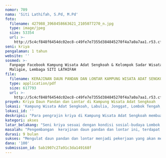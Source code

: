 ```yaml
---
nomor: 709
nama: 'Siti Lathifah, S.Pd, M.Pd'
foto:
  filename: 427988_3968458663621_2105077270_n.jpg
  type: image/jpeg
  size: 53354
  url: >-
    http://5c4cf848f6454dc02ec8-c49fe7e7355d384845270f4a7a0a7aa1.r53.cf2.rackcdn.com/b745fade-2cda-40a6-97f2-bf9e664633a7/427988_3968458663621_2105077270_n.jpg
seni: kriya
pengalaman: 1 tahun
website: ''
sosmed: >-
  Fanpage Facebook Kampung Wisata Adat Sengkoah & Kelompok Sadar Wisata Lombok
  Maligie, Lembaga SITI LATHIFAH
file:
  filename: KERAJINAN DAUN PANDAN DAN LONTAR KAMPUNG WISATA ADAT SENGKOAH.pdf
  type: application/pdf
  size: 617793
  url: >-
    http://5c4cf848f6454dc02ec8-c49fe7e7355d384845270f4a7a0a7aa1.r53.cf2.rackcdn.com/5425f318-7a20-45b2-91e7-362201daa4b2/KERAJINAN%20DAUN%20PANDAN%20DAN%20LONTAR%20KAMPUNG%20WISATA%20ADAT%20SENGKOAH.pdf
proyek: Kriya Daun Pandan dan Lontar di Kampung Wisata Adat Sengkoah
lokasi: 'Kampung Wisata Adat Sengkoah, Labulia, Jonggat, Lombok Tengah, NTB'
lokasi_id: ''
deskripsi: "Para pengrajin kriya di Kampung Wisata Adat Sengkoah membuat berbagai jenis barang dengan masing-masing fungsi yang berbeda pula. Bahan baku yang banyak dipergunakan adalah daun pandan dan daun Lontar sejenis palma yang banyak tumbuh di Lombok. Hasil lain dari pohon Lontar adalah  (Air Tuak).\r\n1.\tTembolak (tudung saji)\r\nTudung saji dibuat dari anyaman daun lontar, yang berfungsi untuk menutup jenis-jenis makanan yang akan disajikan dalam upacara adat seperti upacara pernikahan, khataman dan khitanan.\r\n2. Untuk  membuat anyaman tikar\r\nSetelah melalui beberapa proses tertentu dan yang digunakan adalah daun pandan tertentu ternyata serat daun pandan dan daun lontar dapat dimanfaatkan untuk membuat anyaman. Salah satu anyaman yang dapat anda buat dari serat daun pandan adalah anyaman tikar.\r\n3.\tmembuat sandal\r\n4. membuat tempat tisu\r\n5.\tmembuat dompet\r\n6. membuat tas hp/laptop\r\nTidak hanya digunakan untuk membuat dompet biasanya serat daun pandan ini juga sering digunakan untuk membuat tas kecil yang biasa digunakan untuk bermain. Membuat tas dengan daun pandan ini ternyata dapat digunakan untuk bisnis.Manfaat bisnis sendiri untuk keuangan dimansa depan sangatlah penting, apalagi manfaat bisnis seniri ini juga dapat menjadi manfaat pembangunan ekonomi. Dengan meningkatnya pembangunan ekonomi tentu kebutuhan di masyarakat akan lebih mudah dan tercukupi."
kategori: akses
latar_belakang: "Seni kriya sesuai dengan kondisi sosial-budaya Lombok dan dapat mendorong penigkatan ekonomi kerakyatan. Industri ini dapat dikembangkan secara padat karya yang dapat memberikan pekerjaan kepada perempuan Kampung Wisata Adat Sengkoah (KWAS). Saya adalah salah satu dosen di kampus Politeknik Pariwisata Negeri Lombok yang  merupakan salah satu kampus pariwisata negeri yang langsung berada di bawah Kementrian Pariwisata Republik Indonesia. Pada bulan April 2017 saya mendirikan sekaligus menjadi ketua di KWAS dan Kelompok Sadar Wisata Lombok Maligie yang mengangkat wisata Adat dan Budaya. KWAS merupakan salah satu Desa Wisata yang terdata di Jejaring Desa WIsata (JADESTA) Kementrina Pariwisata RI, selain itu juga KWAS berhasil menjadi salah satu  Desa wisata unggulan di kawasan KEK (Kawasan Ekonomi Khusus) Mandalika Lombok yang merupakan salah 1 dari 10 Destinasi Prioritas Kementerian Pariwisata RI. Januari  2017 saya juga mendirikan Lembaga SITI LATHIFAH bergerak di bidang Perempuan dan Pariwisata.\r\nKWAS adalah kampung yang warganya adalah bangsawan suku Sasak di Lombok. Kerajinan tangan yang dibuat oleh para perempuan bangsawan adalah mengulat daun pandan dan lontar yang merupakan pekerjaan wajib bagi mereka dan masih berlaku hingga sekarang. Akan tetapi banyak masalah yang mereka hadapi, yakni kurangnya perhatian khusus dari pemerintah setempat  untuk mempromosikan kerajinan ini  bagi para perempuan KWAS. "
masalah: "Pengembangan  kerajinan daun pandan dan lontar ini, terdapat beberapa permasalahan baik pada produk, promosi, dan sumber daya manusia. Kriyawan seringkali kurang memperhatikan display produk untuk menarik konsumen (produk kebanyakan ditata seadanya). Seringkali belum memperhatikan unsur kemudahan, keamanan, estetika, yang bisa meningkatkan nilai jual produk. Produk kerajinan ini dirasakan kurang menarik karena bentuknya yang berat dan rentan terhadap kerusakan/ patah.\r\nMasalah berikutnya adalah masalah SDM. Lombok mempunyai potensi yang luar biasa, baik wisata alam maupun budaya , tinggal bagaimana manajeman yang baik dan SDM-nya. Jika SDM tidak siap semua akan berantakan. Selain itu juga ketidakpedulian dari pemerintah dalam upaya meningkatkan capacity building pelaku pariwisata berupa training, simulasi (praktek) masih kurang. Pariwisata merupakan services, hospitality, image industry, maka kualitas sumber daya manusia sangat penting agar mampu memberikan kepuasan kepada wisatawan baik dalam bentuk pelayanan pada industri pariwisata yang ada di Kampung Wisata Adat Sengkoah. \r\nSelain itu, permasalahan kerajinan ini adalah kurangnya promosi yang baik dan efektif, baik nusantara maupun mancanegara. \r\nMasalah lainnya adalah pengadaan alat atau ruang bekarya yang selama ini terbatas aksesnya bagi perempuan, pengadaan dukungan untuk kegiatan mengurus anak atau keluarga seperti tempat pengasuhan untuk anak selama para ibu sedang mengulat.  dan modal awal bagi para pengerajin ulatan daun pandan"
durasi: 9 bulan
sukses: "Mengulat daun pandan dan lontar menjadi pekerjaan yang akan mendatangkan pengahasilan tambahan yang  menjanjikan bagi ibu rumah tangga di Kampung Wisata Adat Sengkoah, sehingga mereka tidak hanya mengandalkan sawah sebagai sumber utama penghasilan mereka. Terlebih lagi ketika musim kering tiba, air di daerah ini sangat langka dan  kegiatan mereka di sawah lumpuh total, sehingga mereka hanya berdiam diri dirumah tanpa memaksimalkan keahlian mereka dalam mengulat dan pandan yang mana bisa menjadi salah satu sumber penghasilan tambahan bagi  mereka.\r\nIndikator sukses berikutnya adalah menganggap mengulat daun pandan dan lontar menjadi keharusan yang harus bisa dilakukan oleh para perempuan di Kampung Wisata Adat Sengkoah\r\nIndikator yang lainnya produk kerajinan daun pandan dan lontar berhasil dijual menjadi salah satu souvenir khas Kampung Wisata Adat Sengkoah, umumnya di pulau Lombok  yang bisa kita jumpai tidak hanya di Kampung Wisata ini, tetapi juga di toko2 souvenir khas Lombok yang terkenal di pula Lombok.\r\n\r\n"
dana: '100'
submission_id: 5ab1907c27a91c3da149168f
---
```


